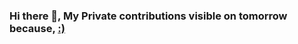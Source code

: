 ### Hi there 👋, My Private contributions visible on tomorrow because, [:)](https://kuldeep1a.github.io/Write/#XQAAAQBzAAAAAAAAAAAFbMAbliYw4MmrUPSV5Ab1j7eFKhSFutPIQtFZ+Vdny0osxKNT5hG3pHNTTS5yT///HdoAAA==)